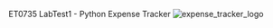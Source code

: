 ET0735 LabTest1 - Python Expense Tracker
![expense_tracker_logo](https://github.com/guanruitoh/LabTest1/assets/148192774/dcea5986-c0bd-4ad8-9e38-4985ca0b1a87)
